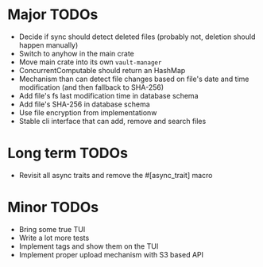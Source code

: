 # Major TODOs
- Decide if sync should detect deleted files (probably not, deletion should happen manually)
- Switch to anyhow in the main crate
- Move main crate into its own `vault-manager`
- ConcurrentComputable should return an HashMap
- Mechanism than can detect file changes based on file's date and time modification (and then fallback to SHA-256)
- Add file's fs last modification time in database schema
- Add file's SHA-256 in database schema
- Use file encryption from implementationw
- Stable cli interface that can add, remove and search files

# Long term TODOs
- Revisit all async traits and remove the #[async_trait] macro

# Minor TODOs
- Bring some true TUI
- Write a lot more tests
- Implement tags and show them on the TUI
- Implement proper upload mechanism with S3 based API

